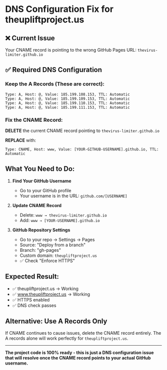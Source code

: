 # DNS Configuration Fix for theupliftproject.us

## ❌ Current Issue
Your CNAME record is pointing to the wrong GitHub Pages URL: `thevirus-limiter.github.io`

## ✅ Required DNS Configuration

### Keep the A Records (These are correct):
```
Type: A, Host: @, Value: 185.199.108.153, TTL: Automatic
Type: A, Host: @, Value: 185.199.109.153, TTL: Automatic  
Type: A, Host: @, Value: 185.199.110.153, TTL: Automatic
Type: A, Host: @, Value: 185.199.111.153, TTL: Automatic
```

### Fix the CNAME Record:
**DELETE** the current CNAME record pointing to `thevirus-limiter.github.io`

**REPLACE** with:
```
Type: CNAME, Host: www, Value: [YOUR-GITHUB-USERNAME].github.io, TTL: Automatic
```

## What You Need to Do:

1. **Find Your GitHub Username**
   - Go to your GitHub profile
   - Your username is in the URL: `github.com/[USERNAME]`

2. **Update CNAME Record**
   - Delete: `www → thevirus-limiter.github.io`
   - Add: `www → [YOUR-USERNAME].github.io`

3. **GitHub Repository Settings**
   - Go to your repo → Settings → Pages
   - Source: "Deploy from a branch" 
   - Branch: "gh-pages"
   - Custom domain: `theupliftproject.us`
   - ✅ Check "Enforce HTTPS"

## Expected Result:
- ✅ theupliftproject.us → Working
- ✅ www.theupliftproject.us → Working  
- ✅ HTTPS enabled
- ✅ DNS check passes

## Alternative: Use A Records Only
If CNAME continues to cause issues, delete the CNAME record entirely. The A records alone will work perfectly for `theupliftproject.us`.

---

**The project code is 100% ready - this is just a DNS configuration issue that will resolve once the CNAME record points to your actual GitHub username.**